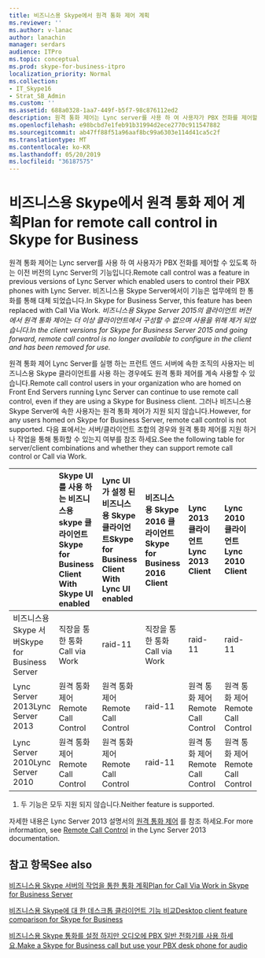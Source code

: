 ```yaml
---
title: 비즈니스용 Skype에서 원격 통화 제어 계획
ms.reviewer: ''
ms.author: v-lanac
author: lanachin
manager: serdars
audience: ITPro
ms.topic: conceptual
ms.prod: skype-for-business-itpro
localization_priority: Normal
ms.collection:
- IT_Skype16
- Strat_SB_Admin
ms.custom: ''
ms.assetid: 688a0328-1aa7-449f-b5f7-98c876112ed2
description: 원격 통화 제어는 Lync server를 사용 하 여 사용자가 PBX 전화를 제어할 수 있도록 하는 이전 버전의 Lync Server의 기능입니다. 비즈니스용 Skype Server에서이 기능은 업무에의 한 통화를 통해 대체 되었습니다. 비즈니스용 Skype Server 2015의 클라이언트 버전에서 원격 통화 제어는 더 이상 클라이언트에서 구성할 수 없으며 사용을 위해 제거 되었습니다.
ms.openlocfilehash: e98bcbd7e1feb91b31994d2ece2770c911547882
ms.sourcegitcommit: ab47ff88f51a96aaf8bc99a6303e114d41ca5c2f
ms.translationtype: MT
ms.contentlocale: ko-KR
ms.lasthandoff: 05/20/2019
ms.locfileid: "36187575"
---
```

# <a name="plan-for-remote-call-control-in-skype-for-business"></a><span data-ttu-id="ba683-105">비즈니스용 Skype에서 원격 통화 제어 계획</span><span class="sxs-lookup"><span data-stu-id="ba683-105">Plan for remote call control in Skype for Business</span></span>
 
<span data-ttu-id="ba683-106">원격 통화 제어는 Lync server를 사용 하 여 사용자가 PBX 전화를 제어할 수 있도록 하는 이전 버전의 Lync Server의 기능입니다.</span><span class="sxs-lookup"><span data-stu-id="ba683-106">Remote call control was a feature in previous versions of Lync Server which enabled users to control their PBX phones with Lync Server.</span></span> <span data-ttu-id="ba683-107">비즈니스용 Skype Server에서이 기능은 업무에의 한 통화를 통해 대체 되었습니다.</span><span class="sxs-lookup"><span data-stu-id="ba683-107">In Skype for Business Server, this feature has been replaced with Call Via Work.</span></span>  <span data-ttu-id="ba683-108">*비즈니스용 Skype Server 2015의 클라이언트 버전에서 원격 통화 제어는 더 이상 클라이언트에서 구성할 수 없으며 사용을 위해 제거 되었습니다.*</span><span class="sxs-lookup"><span data-stu-id="ba683-108">*In the client versions for Skype for Business Server 2015 and going forward, remote call control is no longer available to configure in the client and has been removed for use.*</span></span> 
  
 <span data-ttu-id="ba683-109">원격 통화 제어 Lync Server를 실행 하는 프런트 엔드 서버에 속한 조직의 사용자는 비즈니스용 Skype 클라이언트를 사용 하는 경우에도 원격 통화 제어를 계속 사용할 수 있습니다.</span><span class="sxs-lookup"><span data-stu-id="ba683-109">Remote call control users in your organization who are homed on Front End Servers running Lync Server can continue to use remote call control, even if they are using a Skype for Business client.</span></span> <span data-ttu-id="ba683-110">그러나 비즈니스용 Skype Server에 속한 사용자는 원격 통화 제어가 지원 되지 않습니다.</span><span class="sxs-lookup"><span data-stu-id="ba683-110">However, for any users homed on Skype for Business Server, remote call control is not supported.</span></span> <span data-ttu-id="ba683-111">다음 표에서는 서버/클라이언트 조합의 경우와 원격 통화 제어를 지원 하거나 작업을 통해 통화할 수 있는지 여부를 참조 하세요.</span><span class="sxs-lookup"><span data-stu-id="ba683-111">See the following table for server/client combinations and whether they can support remote call control or Call via Work.</span></span>
  
||<span data-ttu-id="ba683-112">**Skype UI를 사용 하는 비즈니스용 skype 클라이언트**</span><span class="sxs-lookup"><span data-stu-id="ba683-112">**Skype for Business Client With Skype UI enabled**</span></span>|<span data-ttu-id="ba683-113">**Lync UI가 설정 된 비즈니스용 Skype 클라이언트**</span><span class="sxs-lookup"><span data-stu-id="ba683-113">**Skype for Business Client With Lync UI enabled**</span></span>|<span data-ttu-id="ba683-114">**비즈니스용 Skype 2016 클라이언트**</span><span class="sxs-lookup"><span data-stu-id="ba683-114">**Skype for Business 2016 Client**</span></span>|<span data-ttu-id="ba683-115">**Lync 2013 클라이언트**</span><span class="sxs-lookup"><span data-stu-id="ba683-115">**Lync 2013 Client**</span></span>|<span data-ttu-id="ba683-116">**Lync 2010 클라이언트**</span><span class="sxs-lookup"><span data-stu-id="ba683-116">**Lync 2010 Client**</span></span>|
|:-----|:-----|:-----|:-----|:-----|:-----|
| <span data-ttu-id="ba683-117">비즈니스용 Skype 서버</span><span class="sxs-lookup"><span data-stu-id="ba683-117">Skype for Business Server</span></span> <br/> |<span data-ttu-id="ba683-118">직장을 통한 통화</span><span class="sxs-lookup"><span data-stu-id="ba683-118">Call via Work</span></span>  <br/> |<span data-ttu-id="ba683-119">raid-1</span><span class="sxs-lookup"><span data-stu-id="ba683-119">1</span></span> <br/> |<span data-ttu-id="ba683-120">직장을 통한 통화</span><span class="sxs-lookup"><span data-stu-id="ba683-120">Call via Work</span></span>  <br/> |<span data-ttu-id="ba683-121">raid-1</span><span class="sxs-lookup"><span data-stu-id="ba683-121">1</span></span> <br/> |<span data-ttu-id="ba683-122">raid-1</span><span class="sxs-lookup"><span data-stu-id="ba683-122">1</span></span> <br/> |
| <span data-ttu-id="ba683-123">Lync Server 2013</span><span class="sxs-lookup"><span data-stu-id="ba683-123">Lync Server 2013</span></span> <br/> |<span data-ttu-id="ba683-124">원격 통화 제어</span><span class="sxs-lookup"><span data-stu-id="ba683-124">Remote Call Control</span></span>  <br/> |<span data-ttu-id="ba683-125">원격 통화 제어</span><span class="sxs-lookup"><span data-stu-id="ba683-125">Remote Call Control</span></span>  <br/> |<span data-ttu-id="ba683-126">raid-1</span><span class="sxs-lookup"><span data-stu-id="ba683-126">1</span></span> <br/> |<span data-ttu-id="ba683-127">원격 통화 제어</span><span class="sxs-lookup"><span data-stu-id="ba683-127">Remote Call Control</span></span>  <br/> |<span data-ttu-id="ba683-128">원격 통화 제어</span><span class="sxs-lookup"><span data-stu-id="ba683-128">Remote Call Control</span></span>  <br/> |
| <span data-ttu-id="ba683-129">Lync Server 2010</span><span class="sxs-lookup"><span data-stu-id="ba683-129">Lync Server 2010</span></span> <br/> |<span data-ttu-id="ba683-130">원격 통화 제어</span><span class="sxs-lookup"><span data-stu-id="ba683-130">Remote Call Control</span></span>  <br/> |<span data-ttu-id="ba683-131">원격 통화 제어</span><span class="sxs-lookup"><span data-stu-id="ba683-131">Remote Call Control</span></span>  <br/> |<span data-ttu-id="ba683-132">raid-1</span><span class="sxs-lookup"><span data-stu-id="ba683-132">1</span></span> <br/> |<span data-ttu-id="ba683-133">원격 통화 제어</span><span class="sxs-lookup"><span data-stu-id="ba683-133">Remote Call Control</span></span>  <br/> |<span data-ttu-id="ba683-134">원격 통화 제어</span><span class="sxs-lookup"><span data-stu-id="ba683-134">Remote Call Control</span></span>  <br/> |
   
1. <span data-ttu-id="ba683-135">두 기능은 모두 지원 되지 않습니다.</span><span class="sxs-lookup"><span data-stu-id="ba683-135">Neither feature is supported.</span></span>
  
<span data-ttu-id="ba683-136">자세한 내용은 Lync Server 2013 설명서의 [원격 통화 제어](https://go.microsoft.com/fwlink/p/?LinkId=530208) 를 참조 하세요.</span><span class="sxs-lookup"><span data-stu-id="ba683-136">For more information, see [Remote Call Control](https://go.microsoft.com/fwlink/p/?LinkId=530208) in the Lync Server 2013 documentation.</span></span>
  
## <a name="see-also"></a><span data-ttu-id="ba683-137">참고 항목</span><span class="sxs-lookup"><span data-stu-id="ba683-137">See also</span></span>

[<span data-ttu-id="ba683-138">비즈니스용 Skype 서버의 작업을 통한 통화 계획</span><span class="sxs-lookup"><span data-stu-id="ba683-138">Plan for Call Via Work in Skype for Business Server</span></span>](call-via-work.md)
  
[<span data-ttu-id="ba683-139">비즈니스용 Skype에 대 한 데스크톱 클라이언트 기능 비교</span><span class="sxs-lookup"><span data-stu-id="ba683-139">Desktop client feature comparison for Skype for Business</span></span>](../../plan-your-deployment/clients-and-devices/desktop-feature-comparison.md)

[<span data-ttu-id="ba683-140">비즈니스용 Skype 통화를 설정 하지만 오디오에 PBX 일반 전화기를 사용 하세요.</span><span class="sxs-lookup"><span data-stu-id="ba683-140">Make a Skype for Business call but use your PBX desk phone for audio</span></span>](https://support.office.com/en-us/article/Make-a-Skype-for-Business-call-but-use-your-PBX-desk-phone-for-audio-6a316c11-a05e-460c-b969-32ff0ad848e6)


